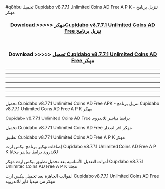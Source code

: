 #q8hbu تحميل Cupidabo v8.7.7.1 Unlimited Coins AD Free  A P K - تنزيل برنامج مهكر



<div align="center">
<h3>Download >>>>> <a href="https://runaway1.web.app/?sq=Cupidabo v8.7.7.1 Unlimited Coins AD Free ">مهكرCupidabo v8.7.7.1 Unlimited Coins AD Free  تنزيل برنامج</a></h3><br>

<h3>Download >>>>> <a href="https://runaway1.web.app/?sq=Cupidabo v8.7.7.1 Unlimited Coins AD Free ">تحميل Cupidabo v8.7.7.1 Unlimited Coins AD Free  مهكر</a></h3>
</div>


----------------------------------------------------------

----------------------------------------------------------

----------------------------------------------------------

----------------------------------------------------------

----------------------------------------------------------

----------------------------------------------------------

----------------------------------------------------------

تحميل Cupidabo v8.7.7.1 Unlimited Coins AD Free  APK - تنزيل برنامج Cupidabo v8.7.7.1 Unlimited Coins AD Free  A P K مهكر

Cupidabo v8.7.7.1 Unlimited Coins AD Free  برابط مباشر للاندرويد

تحميل Cupidabo v8.7.7.1 Unlimited Coins AD Free  مهكر اخر اصدار

تطبيق Cupidabo v8.7.7.1 Unlimited Coins AD Free  A P K مهكر

إضافات تهكير برنامج بيكس ارت Cupidabo v8.7.7.1 Unlimited Coins AD Free  A P K للاندرويد برابط مباشر مجانا

أدوات التعديل الأساسية بعد تحميل تطبيق بيكس ارت مهكر Cupidabo v8.7.7.1 Unlimited Coins AD Free  A P K مجانا

القوالب الجاهزة بعد تحميل بيكس ارت Cupidabo v8.7.7.1 Unlimited Coins AD Free  مهكر من ميديا فاير للاندرويد


